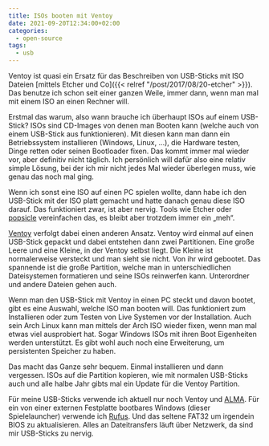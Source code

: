 ```yaml
---
title: ISOs booten mit Ventoy
date: 2021-09-20T12:34:00+02:00
categories:
  - open-source
tags:
  - usb
---
```

Ventoy ist quasi ein Ersatz für das Beschreiben von USB-Sticks mit ISO Dateien [mittels Etcher und Co]({{< relref "/post/2017/08/20-etcher" >}}).
Das benutze ich schon seit einer ganzen Weile, immer dann, wenn man mal mit einem ISO an einen Rechner will.

Erstmal das warum, also wann brauche ich überhaupt ISOs auf einem USB-Stick?
ISOs sind CD-Images von denen man Booten kann (welche auch von einem USB-Stick aus funktionieren).
Mit diesen kann man dann ein Betriebssystem installieren (Windows, Linux, …), die Hardware testen, Dinge retten oder seinen Bootloader fixen.
Das kommt immer mal wieder vor, aber definitiv nicht täglich.
Ich persönlich will dafür also eine relativ simple Lösung, bei der ich mir nicht jedes Mal wieder überlegen muss, wie genau das noch mal ging.

Wenn ich sonst eine ISO auf einen PC spielen wollte, dann habe ich den USB-Stick mit der ISO platt gemacht und hatte danach genau diese ISO darauf.
Das funktioniert zwar, ist aber nervig.
Tools wie Etcher oder [popsicle](https://github.com/pop-os/popsicle) vereinfachen das, es bleibt aber trotzdem immer ein „meh“.

[Ventoy](https://www.ventoy.net/) verfolgt dabei einen anderen Ansatz.
Ventoy wird einmal auf einen USB-Stick gepackt und dabei entstehen dann zwei Partitionen.
Eine große Leere und eine Kleine, in der Ventoy selbst liegt.
Die Kleine ist normalerweise versteckt und man sieht sie nicht.
Von ihr wird gebootet.
Das spannende ist die große Partition, welche man in unterschiedlichen Dateisystemen formatieren und seine ISOs reinwerfen kann.
Unterordner und andere Dateien gehen auch.

Wenn man den USB-Stick mit Ventoy in einen PC steckt und davon bootet, gibt es eine Auswahl, welche ISO man booten will.
Das funktioniert zum Installieren oder zum Testen von Live Systemen vor der Installation.
Auch sein Arch Linux kann man mittels der Arch ISO wieder fixen, wenn man mal etwas viel ausprobiert hat.
Sogar Windows ISOs mit ihren Boot Eigenheiten werden unterstützt.
Es gibt wohl auch noch eine Erweiterung, um persistenten Speicher zu haben.

Das macht das Ganze sehr bequem.
Einmal installieren und dann vergessen.
ISOs auf die Partition kopieren, wie mit normalen USB-Sticks auch und alle halbe Jahr gibts mal ein Update für die Ventoy Partition.

Für meine USB-Sticks verwende ich aktuell nur noch Ventoy und [ALMA](https://github.com/r-darwish/alma).
Für ein von einer externen Festplatte bootbares Windows (dieser Spielelauncher) verwende ich [Rufus](https://rufus.ie/).
Und das seltene FAT32 um irgendein BIOS zu aktualisieren.
Alles an Dateitransfers läuft über Netzwerk, da sind mir USB-Sticks zu nervig.
